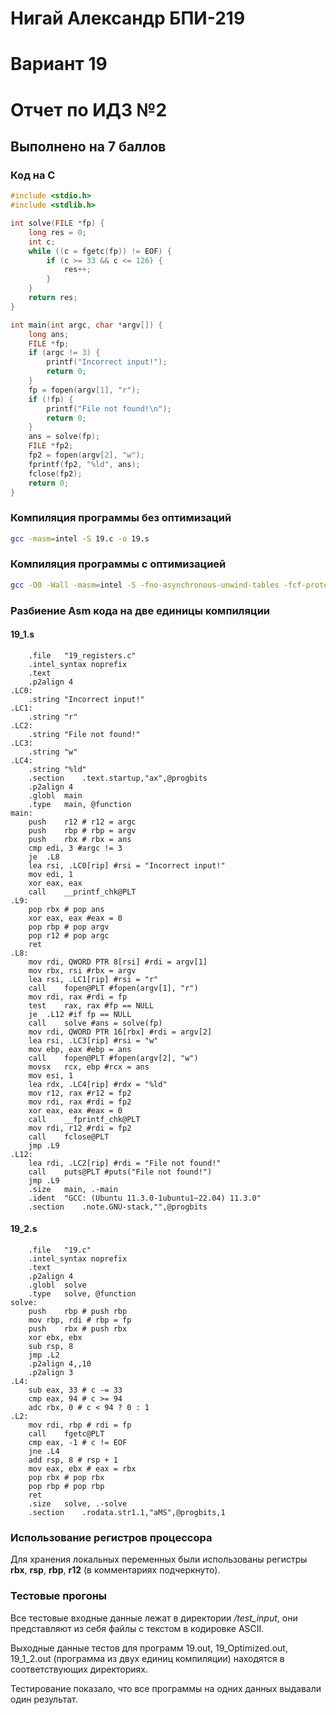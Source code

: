 # Нигай Александр БПИ-219

# Вариант 19

# Отчет по ИДЗ №2

## Выполнено на 7 баллов

### Код на C

```c
#include <stdio.h>
#include <stdlib.h>

int solve(FILE *fp) {
    long res = 0;
    int c;
    while ((c = fgetc(fp)) != EOF) {
        if (c >= 33 && c <= 126) {
            res++;
        }
    }
    return res;
}

int main(int argc, char *argv[]) {
    long ans;
    FILE *fp;
    if (argc != 3) {
        printf("Incorrect input!");
        return 0;
    }
    fp = fopen(argv[1], "r");
    if (!fp) {
        printf("File not found!\n");
        return 0;
    }
    ans = solve(fp);
    FILE *fp2;
    fp2 = fopen(argv[2], "w");
    fprintf(fp2, "%ld", ans);
    fclose(fp2);
    return 0;
}
```

### Компиляция программы без оптимизаций

```sh
gcc -masm=intel -S 19.c -o 19.s
```

### Компиляция программы с оптимизацией

```sh
gcc -O0 -Wall -masm=intel -S -fno-asynchronous-unwind-tables -fcf-protection=none 19.c -o 19_Optimized.s
```



### Разбиение Asm кода на две единицы компиляции

#### 19_1.s

```assembly
	.file	"19_registers.c"
	.intel_syntax noprefix
	.text
	.p2align 4
.LC0:
	.string	"Incorrect input!"
.LC1:
	.string	"r"
.LC2:
	.string	"File not found!"
.LC3:
	.string	"w"
.LC4:
	.string	"%ld"
	.section	.text.startup,"ax",@progbits
	.p2align 4
	.globl	main
	.type	main, @function
main:
	push	r12 # r12 = argc
	push	rbp # rbp = argv
	push	rbx # rbx = ans 
	cmp	edi, 3 #argc != 3
	je	.L8 
	lea	rsi, .LC0[rip] #rsi = "Incorrect input!"
	mov	edi, 1
	xor	eax, eax
	call	__printf_chk@PLT
.L9:
	pop	rbx # pop ans
	xor	eax, eax #eax = 0
	pop	rbp # pop argv
	pop	r12 # pop argc
	ret
.L8:
	mov	rdi, QWORD PTR 8[rsi] #rdi = argv[1]
	mov	rbx, rsi #rbx = argv
	lea	rsi, .LC1[rip] #rsi = "r"
	call	fopen@PLT #fopen(argv[1], "r")
	mov	rdi, rax #rdi = fp
	test	rax, rax #fp == NULL
	je	.L12 #if fp == NULL
	call	solve #ans = solve(fp)
	mov	rdi, QWORD PTR 16[rbx] #rdi = argv[2]
	lea	rsi, .LC3[rip] #rsi = "w"
	mov	ebp, eax #ebp = ans
	call	fopen@PLT #fopen(argv[2], "w")
	movsx	rcx, ebp #rcx = ans
	mov	esi, 1 
	lea	rdx, .LC4[rip] #rdx = "%ld"
	mov	r12, rax #r12 = fp2
	mov	rdi, rax #rdi = fp2
	xor	eax, eax #eax = 0
	call	__fprintf_chk@PLT
	mov	rdi, r12 #rdi = fp2
	call	fclose@PLT
	jmp	.L9
.L12:
	lea	rdi, .LC2[rip] #rdi = "File not found!"
	call	puts@PLT #puts("File not found!")
	jmp	.L9
	.size	main, .-main
	.ident	"GCC: (Ubuntu 11.3.0-1ubuntu1~22.04) 11.3.0"
	.section	.note.GNU-stack,"",@progbits

```

#### 19_2.s

```assembly
	.file	"19.c"
	.intel_syntax noprefix
	.text
	.p2align 4
	.globl	solve
	.type	solve, @function
solve:
	push	rbp # push rbp
	mov	rbp, rdi # rbp = fp
	push	rbx # push rbx
	xor	ebx, ebx
	sub	rsp, 8
	jmp	.L2
	.p2align 4,,10
	.p2align 3
.L4:
	sub	eax, 33 # c -= 33
	cmp	eax, 94 # c >= 94
	adc	rbx, 0 # c < 94 ? 0 : 1
.L2:
	mov	rdi, rbp # rdi = fp
	call	fgetc@PLT
	cmp	eax, -1 # c != EOF
	jne	.L4
	add	rsp, 8 # rsp + 1
	mov	eax, ebx # eax = rbx
	pop	rbx # pop rbx
	pop	rbp # pop rbp
	ret
	.size	solve, .-solve
	.section	.rodata.str1.1,"aMS",@progbits,1

```

### Использование регистров процессора

Для хранения локальных переменных были использованы регистры **rbx**, **rsp**, **rbp**, **r12** (в комментариях подчеркнуто).

### Тестовые прогоны

Все тестовые входные данные лежат в директории */test_input*, они представляют из себя файлы с текстом в кодировке ASCII.

Выходные данные тестов для программ 19.out, 19_Optimized.out, 19_1_2.out (программа из двух единиц компиляции) находятся в соответствующих директориях.

Тестирование показало, что все программы на одних данных выдавали один результат.

